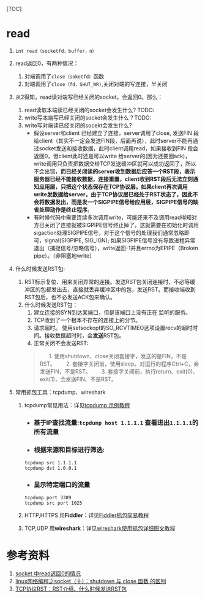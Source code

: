 [TOC]

# read
1. `int read（socketfd，buffer，n）`

2. read返回0，有两种情况：
    1. 对端调用了`close（soketfd）`函数
    2. 对端调用了`close（fd，SHUT_WR)`,关闭对端的写连接，半关闭

3. 从2得知，read读对端写已经关闭的socket，会返回0。那么：
    1. read读取本端读已经关闭的socket会发生什么? TODO:
    2. write写本端写已经关闭的socket会发生什么？TODO:
    3. write写对端读已经关闭的socekt会发生什么?
        - 假设server和client 已经建立了连接，server调用了close, 发送FIN 段给client（其实不一定会发送FIN段，后面再说），此时server不能再通过socket发送和接收数据，此时client调用read，如果接收到FIN 段会返回0，但client此时还是可以write 给server的(因为还要回ack)，write调用只负责把数据交给TCP发送缓冲区就可以成功返回了，所以不会出错，**而已经关闭读的server收到数据后应答一个RST段，表示服务器已经不能接收数据，连接重置，client收到RST段后无法立刻通知应用层，只把这个状态保存在TCP协议层。如果client再次调用write发数据给server，由于TCP协议层已经处于RST状态了，因此不会将数据发出，而是发一个SIGPIPE信号给应用层，SIGPIPE信号的缺省处理动作是终止程序**。
        - 有时候代码中需要连续多次调用write，可能还来不及调用read得知对方已关闭了连接就被SIGPIPE信号终止掉了，这就需要在初始化时调用sigaction处理SIGPIPE信号，对于这个信号的处理我们通常忽略即可，signal(SIGPIPE, SIG_IGN); 如果SIGPIPE信号没有导致进程异常退出（捕捉信号/忽略信号），write返回-1并且errno为EPIPE（Broken pipe）。（非阻塞地write）

4. 什么时候发送RST包:
    1. RST标示复位、用来关闭异常的连接。发送RST包关闭连接时，不必等缓冲区的包都发出去，直接就丢弃缓冲区中的包，发送RST。而接收端收到RST包后，也不必发送ACK包来确认。
    2. 什么时候发送RST包： 
        1.  建立连接的SYN到达某端口，但是该端口上没有正在 监听的服务。
        2.  TCP收到了一个根本不存在的连接上的分节。
        3. 请求超时。 使用setsockopt的SO_RCVTIMEO选项设置recv的超时时间。接收数据超时时，会**发送**RST包。
        4. 正常关闭不会发送RST:
        >          1. 使用shutdown、close关闭套接字，发送的是FIN，不是RST。
        >          2. 套接字关闭前，使用sleep。对运行的程序Ctrl+C，会发送FIN，不是RST。
        >          3. 套接字关闭前，执行return、exit(0)、exit(1)，会发送FIN、不是RST。

5. 常用抓包工具：tcpdump、wireshark

    1. tcpdump常见用法：详见[tcpdump 示例教程](<https://colobu.com/2019/07/16/a-tcpdump-tutorial-with-examples/>)

        - ### 基于IP查找流量:`tcpdump host 1.1.1.1` 查看进出`1.1.1.1`的所有流量

        - ### 根据来源和目标进行筛选:

        ```shell
        tcpdump src 1.1.1.1 
        tcpdump dst 1.0.0.1
        ```

        - ### 显示特定端口的流量

        ```shell
        tcpdump port 3389 
        tcpdump src port 1025
        ```

        

    2. HTTP,HTTPS 用**Fiddler**：详见[Fiddler抓包简易教程](<https://www.jianshu.com/p/9e05a2522758>)

    3. TCP,UDP 用**wireshark**：详见[wireshark使用抓包详细图文教程](<https://blog.csdn.net/ch853199769/article/details/78753963>) 

# 参考资料
1. [socket 中read返回0的情况](https://www.cnblogs.com/kkshaq/p/4456179.html)
2. [linux网络编程之socket（十）：shutdown 与 close 函数 的区别](https://blog.csdn.net/Simba888888/article/details/9068059)
3. [TCP协议RST：RST介绍、什么时候发送RST包](https://blog.csdn.net/guowenyan001/article/details/11766929)